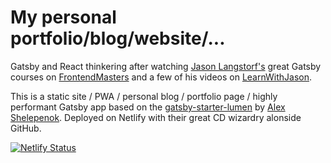 # My personal portfolio/blog/website/...

Gatsby and React thinkering after watching [Jason Langstorf's](https://twitter.com/jlengstorf) great Gatsby courses on [FrontendMasters](https://frontendmasters.com/teachers/jason-lengstorf/) and a few of his videos on [LearnWithJason](https://www.learnwithjason.dev/). 

This is a static site / PWA / personal blog / portfolio page / highly performant Gatsby app based on the [gatsby-starter-lumen](https://www.gatsbyjs.org/starters/alxshelepenok/gatsby-starter-lumen/) by [Alex Shelepenok](https://github.com/alxshelepenok). Deployed on Netlify with their great CD wizardry alonside GitHub.

[![Netlify Status](https://api.netlify.com/api/v1/badges/c1b709db-6062-48c0-b89e-df6dfecb4b1a/deploy-status)](https://app.netlify.com/sites/joaocrebelo/deploys)
